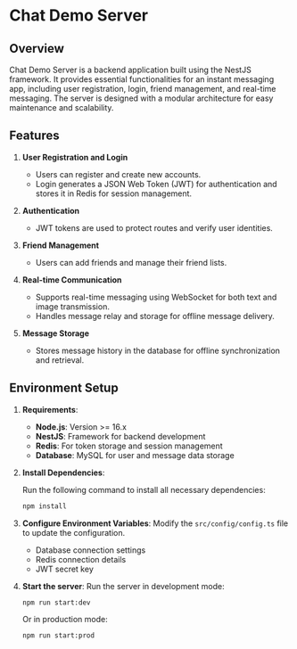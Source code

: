 # Chat Demo Server

## Overview

Chat Demo Server is a backend application built using the NestJS framework. It provides essential functionalities for an instant messaging app, including user registration, login, friend management, and real-time messaging. The server is designed with a modular architecture for easy maintenance and scalability.

## Features

1. **User Registration and Login**
   - Users can register and create new accounts.
   - Login generates a JSON Web Token (JWT) for authentication and stores it in Redis for session management.

2. **Authentication**
   - JWT tokens are used to protect routes and verify user identities.

3. **Friend Management**
   - Users can add friends and manage their friend lists.

4. **Real-time Communication**
   - Supports real-time messaging using WebSocket for both text and image transmission.
   - Handles message relay and storage for offline message delivery.

5. **Message Storage**
   - Stores message history in the database for offline synchronization and retrieval.

## Environment Setup

1. **Requirements**:
   - **Node.js**: Version >= 16.x
   - **NestJS**: Framework for backend development
   - **Redis**: For token storage and session management
   - **Database**: MySQL for user and message data storage

2. **Install Dependencies**:

   Run the following command to install all necessary dependencies:

   ```bash
   npm install
   ```

3. **Configure Environment Variables**:
Modify the `src/config/config.ts` file to update the configuration.
   - Database connection settings
   - Redis connection details
   - JWT secret key

1. **Start the server**:
  Run the server in development mode:

   ```bash
   npm run start:dev
   ```

    Or in production mode:

   ```bash
   npm run start:prod
   ```
